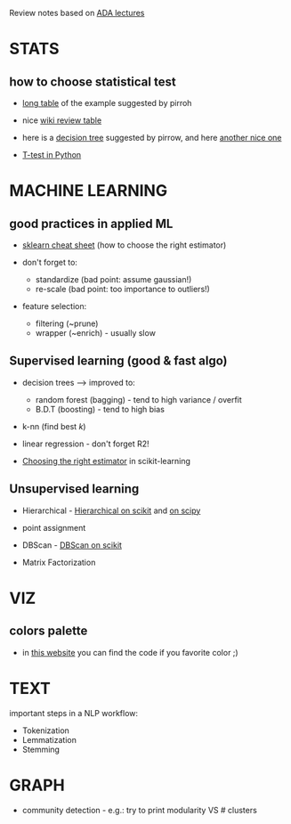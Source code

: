 

Review notes based on [ADA lectures](http://ada.epfl.ch/lectures/)

# STATS

## how to choose statistical test 
- [long table](http://sites.stat.psu.edu/~ajw13/stat500_su_res/notes/lesson14/images/summary_table.pdf) of the example suggested by pirroh

- nice [wiki review table](https://en.wikipedia.org/wiki/Statistical_hypothesis_testing#Common_test_statistics)

- here is a [decision tree](http://www.biochemia-medica.com/system/files/Marusteri_M._Statistical_test_selection_when_comparing_groups_Fig._4.jpg) suggested by  pirrow, and here
[another nice one](https://s-media-cache-ak0.pinimg.com/originals/da/c9/60/dac96086a651aea01b0ef24da4faaa9f.jpg)

- [T-test in Python](http://hamelg.blogspot.com/2015/11/python-for-data-analysis-part-24.html)

# MACHINE LEARNING


## good practices in applied ML

- [sklearn cheat sheet](http://scikit-learn.org/stable/_static/ml_map.png) (how to choose the right estimator)

- don't forget to:
	- standardize (bad point: assume gaussian!)
	- re-scale (bad point: too importance to outliers!)

- feature selection:
	- filtering (~prune) 
	- wrapper (~enrich) - usually slow

##  Supervised learning (good & fast algo)


- decision trees --> improved to:
 
	- random forest (bagging)  - tend to high variance / overfit
	- B.D.T (boosting)	- tend to high bias

- k-nn (find best _k_)

- linear regression - don't forget R2!

- [Choosing the right estimator](http://scikit-learn.org/stable/tutorial/machine_learning_map/) in scikit-learning

##  Unsupervised learning 

- Hierarchical - [Hierarchical on scikit](http://scikit-learn.org/stable/modules/clustering.html#hierarchical-clustering) and 
[on scipy](https://joernhees.de/blog/2015/08/26/scipy-hierarchical-clustering-and-dendrogram-tutorial/)

- point assignment

- DBScan - [DBScan on scikit](http://scikit-learn.org/stable/auto_examples/cluster/plot_dbscan.html#sphx-glr-auto-examples-cluster-plot-dbscan-py)

- Matrix Factorization 


# VIZ

## colors palette

- in [this website](http://colorbrewer2.org/#type=sequential&scheme=BuGn&n=3) 
you can find the code if you favorite color ;)

# TEXT   

important steps in a NLP workflow:

- Tokenization
- Lemmatization
- Stemming





# GRAPH


- community detection - e.g.: try to print modularity VS # clusters










